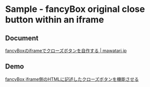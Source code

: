 Sample - fancyBox original close button within an iframe
==================================

Document
--------
[fancyBoxのiframeでクローズボタンを自作する | mawatari.jp](http://mawatari.jp/archives/fancybox-original-close-button-within-an-iframe)

Demo
----
[fancyBox iframe側のHTMLに記述したクローズボタンを機能させる](http://demo.mawatari.jp/fancybox-original-close-button-within-an-iframe/)
